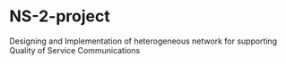 # NS-2-project
Designing and Implementation of heterogeneous network for supporting Quality of Service Communications

